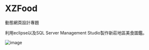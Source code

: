 # XZFood
動態網頁設計專題

利用eclipse以及SQL Server Management Studio製作新莊地區美食圖鑑。


![image](https://user-images.githubusercontent.com/103955839/200850164-c40769ba-43b3-4b14-b79c-748b20c62b85.png)
